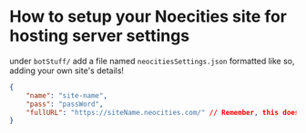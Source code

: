 # How to setup your Noecities site for hosting server settings

under `botStuff/` add a file named `neocitiesSettings.json` formatted like so, adding your own site's details!

```json
{
    "name": "site-name",
    "pass": "passWord",
    "fullURL": "https://siteName.neocities.com/" // Remember, this does NOT have to be a neocities site, it can also be your owned domain!
}
```